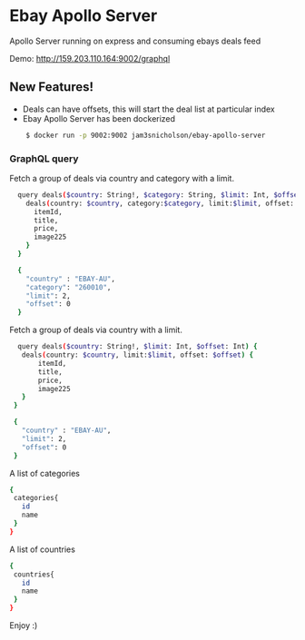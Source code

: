 # Ebay Apollo Server
 Apollo Server running on express and consuming ebays deals feed
 
Demo: http://159.203.110.164:9002/graphql

## New Features!
  - Deals can have offsets, this will start the deal list at particular index
  - Ebay Apollo Server has been dockerized

```sh
    $ docker run -p 9002:9002 jam3snicholson/ebay-apollo-server
```

### GraphQL query

Fetch a group of deals via country and category with a limit.
```sh
  query deals($country: String!, $category: String, $limit: Int, $offset: Int) {
    deals(country: $country, category:$category, limit:$limit, offset: $offset) {
      itemId,
      title,
      price,
      image225
    }
  }

  {
    "country" : "EBAY-AU",
    "category": "260010",
    "limit": 2,
    "offset": 0
  }
```
  Fetch a group of deals via country  with a limit.
 ```sh
   query deals($country: String!, $limit: Int, $offset: Int) {
    deals(country: $country, limit:$limit, offset: $offset) {
        itemId,
        title,
        price,
        image225
    }
  }

  {
    "country" : "EBAY-AU",
    "limit": 2,
    "offset": 0
  }
```


A list of categories
 ```sh
{
  categories{
    id
    name
  }
}
```  

A list of countries
 ```sh
{
  countries{
    id
    name
  }
}
```  


Enjoy :)
